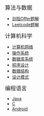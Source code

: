 <a style="font-family:Tahoma;font-size:130%">算法与数据</a>
   - [剑指Offer题解](newnotes/jianzhi-offer.md) 
   - [Leetcode题解](newnotes/leetcode-solution.md)

<a style="font-family:Tahoma;font-size:130%">计算机科学</a>
  - [计算机网络](newnotes/network.md)
  - [操作系统](newnotes/OS.md)
  - [数据库系统](newnotes/SQL.md)
  - [程序设计](newnotes/C.md)
  - [数据结构](newnotes/data-structure.md)
  - [设计模式](newnotes/java/设计模式.md)

<a style="font-family:Tahoma;font-size:130%">编程语言</a>
  - [Java](newnotes/Java.md)
  - [C](newnotes/C.md)
  - [Android](newnotes/android.md)


